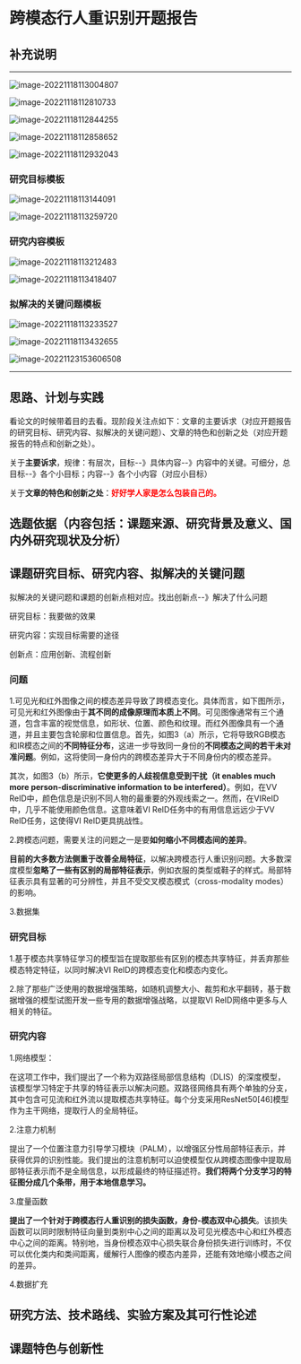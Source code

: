 # 跨模态行人重识别开题报告

## 补充说明

------

![image-20221118113004807](C:\Users\admin\AppData\Roaming\Typora\typora-user-images\image-20221118113004807.png)

![image-20221118112810733](C:\Users\admin\AppData\Roaming\Typora\typora-user-images\image-20221118112810733.png)

![image-20221118112844255](C:\Users\admin\AppData\Roaming\Typora\typora-user-images\image-20221118112844255.png)

![image-20221118112858652](C:\Users\admin\AppData\Roaming\Typora\typora-user-images\image-20221118112858652.png)

![image-20221118112932043](C:\Users\admin\AppData\Roaming\Typora\typora-user-images\image-20221118112932043.png)

### 研究目标模板

![image-20221118113144091](C:\Users\admin\AppData\Roaming\Typora\typora-user-images\image-20221118113144091.png)

![image-20221118113259720](C:\Users\admin\AppData\Roaming\Typora\typora-user-images\image-20221118113259720.png)

### 研究内容模板

![image-20221118113212483](C:\Users\admin\AppData\Roaming\Typora\typora-user-images\image-20221118113212483.png)

![image-20221118113418407](C:\Users\admin\AppData\Roaming\Typora\typora-user-images\image-20221118113418407.png)

### 拟解决的关键问题模板

![image-20221118113233527](C:\Users\admin\AppData\Roaming\Typora\typora-user-images\image-20221118113233527.png)

![image-20221118113432655](C:\Users\admin\AppData\Roaming\Typora\typora-user-images\image-20221118113432655.png)





![image-20221123153606508](C:\Users\admin\AppData\Roaming\Typora\typora-user-images\image-20221123153606508.png)

------



## 思路、计划与实践

看论文的时候带着目的去看。现阶段关注点如下：文章的主要诉求（对应开题报告的研究目标、研究内容、拟解决的关键问题）、文章的特色和创新之处（对应开题报告的特点和创新之处）。

关于**主要诉求**，规律：有层次，目标--》具体内容--》内容中的关键。可细分，总目标--》各个小目标；内容--》各个小内容（对应小目标）

关于**文章的特色和创新之处**：**<font color='red'>好好学人家是怎么包装自己的。</font>**

## 选题依据（内容包括：课题来源、研究背景及意义、国内外研究现状及分析）



## 课题研究目标、研究内容、拟解决的关键问题

拟解决的关键问题和课题的创新点相对应。找出创新点--》解决了什么问题

研究目标：我要做的效果

研究内容：实现目标需要的途径

创新点：应用创新、流程创新

### 问题

1.可见光和红外图像之间的模态差异导致了跨模态变化。具体而言，如下图所示，可见光和红外图像由于**其不同的成像原理而本质上不同**。可见图像通常有三个通道，包含丰富的视觉信息，如形状、位置、颜色和纹理。而红外图像具有一个通道，并且主要包含轮廓和位置信息。首先，如图3（a）所示，它将导致RGB模态和IR模态之间的**不同特征分布**，这进一步导致同一身份的**不同模态之间的若干未对准问题**。例如，这将使同一身份内的跨模态差异大于不同身份内的模态差异。

其次，如图3（b）所示，**它使更多的人歧视信息受到干扰（it enables much more person-discriminative information to be interfered）**。例如，在VV ReID中，颜色信息是识别不同人物的最重要的外观线索之一。然而，在VIReID中，几乎不能使用颜色信息。这意味着VI ReID任务中的有用信息远远少于VV ReID任务，这使得VI ReID更具挑战性。

2.跨模态问题，需要关注的问题之一是要**如何缩小不同模态间的差异**。

**目前的大多数方法侧重于改善全局特征**，以解决跨模态行人重识别问题。大多数深度模型**忽略了一些有区别的局部特征表示**，例如衣服的类型或鞋子的样式。局部特征表示具有显著的可分辨性，并且不受交叉模态模式（cross-modality modes）的影响。

3.数据集

### 研究目标

1.基于模态共享特征学习的模型旨在提取那些有区别的模态共享特征，并丢弃那些模态特定特征，以同时解决VI ReID的跨模态变化和模态内变化。

2.除了那些广泛使用的数据增强策略，如随机调整大小、裁剪和水平翻转，基于数据增强的模型试图开发一些专用的数据增强战略，以提取VI ReID网络中更多与人相关的特征。



### 研究内容

1.网络模型：

在这项工作中，我们提出了一个称为双路径局部信息结构（DLIS）的深度模型，该模型学习特定于共享的特征表示以解决问题。双路径网络具有两个单独的分支，其中包含可见流和红外流以提取模态共享特征。每个分支采用ResNet50[46]模型作为主干网络，提取行人的全局特征。

2.注意力机制

提出了一个位置注意力引导学习模块（PALM），以增强区分性局部特征表示，并获得优异的识别性能。我们提出的注意机制可以迫使模型仅从跨模态图像中提取局部特征表示而不是全局信息，以形成最终的特征描述符。**我们将两个分支学习的特征图分成几个条带，用于本地信息学习。**

3.度量函数

**提出了一个针对于跨模态行人重识别的损失函数，身份-模态双中心损失**。该损失函数可以同时限制特征向量到类别中心之间的距离以及可见光模态中心和红外模态中心之间的距离。特别地，当身份模态双中心损失联合身份损失进行训练时，不仅可以优化类内和类间距离，缓解行人图像的模态内差异，还能有效地缩小模态之间的差异。

4.数据扩充

## 研究方法、技术路线、实验方案及其可行性论述





## 课题特色与创新性

